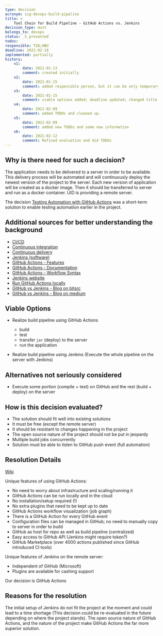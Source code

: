 ```yaml
---
type: decision
acronym: sig-devops-build-pipeline
title: >
    Tool Chain for Build Pipeline - GitHub Actions vs. Jenkins
decision_type: must
belongs_to: devops
status: _5_presented
todos:
responsible: TZA;HBU
deadline: 2021-02-19
implemented: partially
history:
    v1:
        date: 2021-01-13
        comment: created initially
    v2:
        date: 2021-01-15
        comment: added responsible person, but it can be only temporary; First explanation of "Why is there need for such a decision?"
    v3:
        date: 2021-01-15
        comment: viable options added; deadline updated; changed title
    v4:
        date: 2021-02-09
        comment: added TODOs and cleaned up.
    v5:
        date: 2021-02-09
        comment: added new TODOs and some new information
    v6:
        date: 2021-02-12
        comment: Refined evaluation and did TODOs
---
```


## Why is there need for such a decision?

The application needs to be delivered to a server in order to be available.
This delivery process will be automated and will continuously deploy the newest version of the project to the server.
Each new version of application will be created as a docker image.
Then it should be transferred to server and run as a docker container. 
UID is providing a remote server.

The decision [Testing Automation with GitHub Actions](./sig-devops-testing-automation) was a short-term solution to enable testing automation earlier in the project.

## Additional sources for better understanding the background

- [CI/CD](https://en.wikipedia.org/wiki/CI/CD)
- [Continuous integration](https://en.wikipedia.org/wiki/Continuous_integration)
- [Continuous delivery](https://en.wikipedia.org/wiki/Continuous_delivery)
- [Jenkins (software)](https://en.wikipedia.org/wiki/Jenkins_(software))
- [GitHub Actions - Features](https://github.com/features/actions)
- [GitHub Actions - Documentation](https://docs.github.com/en/actions)
- [GitHub Actions - Workflow Syntax](https://docs.github.com/en/actions/reference/workflow-syntax-for-github-actions)
- [Jenkins website](https://www.jenkins.io/)
- [Run GitHub Actions locally](https://github.com/nektos/act)
- [GitHub vs Jenkins - Blog on bitsrc](https://blog.bitsrc.io/github-actions-or-jenkins-making-the-right-choice-for-you-9ac774684c8)
- [GitHub vs Jenkins - Blog on medium](https://medium.com/swlh/will-github-actions-kill-off-jenkins-f85e614bb8d3)

## Viable Options

- Realize build pipeline using GitHub Actions
    - build
    - test
    - transfer `jar` (deploy) to the server 
    - run the application

- Realize build pipeline using Jenkins (Execute the whole pipeline on the server with Jenkins)

## Alternatives not seriously considered

- Execute some portion (compile + test) on GitHub and the rest (build + deploy) on the server

## How is this decision evaluated?

- The solution should fit well into existing solutions
- It must be free (except the remote server)
- It should be resistant to changes happening in the project
- The open source nature of the project should not be put in jeopardy
- Multiple build jobs concurrently
- Solution must be able to listen to GitHub push event (full automation)

## Resolution Details

[Wiki](https://github.com/EVATool/evatool-backend/wiki/DevOps-Delivery)

Unique features of using GitHub Actions:
- No need to worry about infrastructure and scaling/running it
- GitHub Actions can be run locally and in the cloud
- No installation/setup required (!)
- No extra plugins that need to be kept up to date
- GitHub Actions workflow visualization (job graph)
- There is a GitHub Action for every GitHub event
- Configuration files can be managed in GitHub; no need to manually copy to server in order to build
- GitHub as host for repo as well as build pipeline (centralized)
- Easy access to GitHub API (Jenkins might require token?)
- GitHub Marketplace (over 4000 actions published since GitHub introduced CI tools)

Unique features of Jenkins on the remote server:
- Independent of GitHub (Microsoft)
- Plugins are available for cashing support

Our decision is GitHub Actions

## Reasons for the resolution

The initial setup of Jenkins do not fit the project at the moment and could lead to a time shortage
(This decision could be re-evaluated in the future depending on where the project stands).
The open source nature of GitHub Actions, and the nature of the project make GitHub Actions the far more superior solution.
